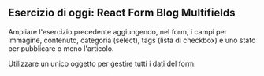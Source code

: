 ## Esercizio di oggi: React Form Blog Multifields

Ampliare l'esercizio precedente aggiungendo, nel form, i campi per immagine, contenuto, categoria (select), tags (lista di checkbox) e uno stato per pubblicare o meno l'articolo.

Utilizzare un unico oggetto per gestire tutti i dati del form.